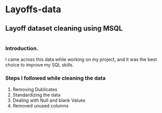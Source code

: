 # Layoffs-data
## Layoff dataset cleaning using MSQL
![]()
### Introduction.
I came across this data while working on my project, and it was the best choice to improve my SQL skills.
### Steps I followed while cleaning the data
1. Removing Dublicates
2. Standardizing the data
3. Dealing with Null and blank Values
4. Removed unused columns

